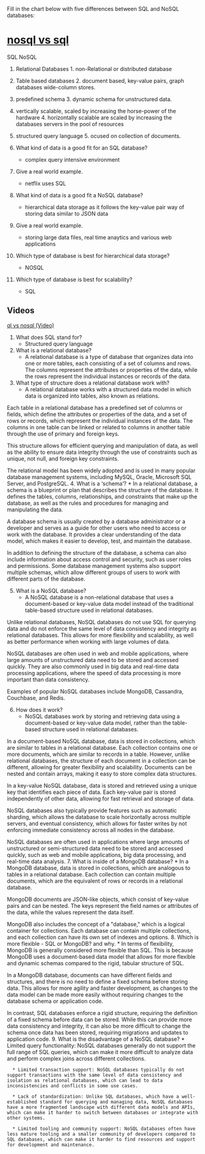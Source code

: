 
Fill in the chart below with five differences between SQL and NoSQL databases:

# [nosql vs sql](https://www.thegeekstuff.com/2014/01/sql-vs-nosql-db/?utm_source=tuicool)
SQL                                                                            NoSQL
1. Relational Databases                                                        1. non-Relational or distributed database
2. Table based databases                                                       2. document based, key-value pairs, graph databases wide-column stores.
3. predefined schema                                                           3. dynamic schema for unstructured data.
4. vertically scalable, scaled by increasing the horse-power of the hardware   4. horizontally scalable are scaled by increasing the databases servers in the pool of resources
5. structured query language                                                   5. ocused on collection of documents.
 	 
 	 
 	 
1. What kind of data is a good fit for an SQL database?
      * complex query intensive environment
2. Give a real world example.
      * netflix uses SQL
3. What kind of data is a good fit a NoSQL database?
      * hierarchical data storage as it follows the key-value pair way of storing data similar to JSON data
4. Give a real world example.
      * storing large data files, real time anaytics and various web applications
5. Which type of database is best for hierarchical data storage?
      * NOSQL
6. Which type of database is best for scalability?
      * SQL 

## Videos
[ql vs nosql (Video)](https://www.youtube.com/watch?v=ZS_kXvOeQ5Y)

1. What does SQL stand for?
      * Structured query language
2. What is a relational database?
      * A relational database is a type of database that organizes data into one or more tables, each consisting of a set of columns and rows. The columns represent the attributes or properties of the data, while the rows represent the individual instances or records of the data.
3. What type of structure does a relational database work with?
      * A relational database works with a structured data model in which data is organized into tables, also known as relations.

Each table in a relational database has a predefined set of columns or fields, which define the attributes or properties of the data, and a set of rows or records, which represent the individual instances of the data. The columns in one table can be linked or related to columns in another table through the use of primary and foreign keys.

This structure allows for efficient querying and manipulation of data, as well as the ability to ensure data integrity through the use of constraints such as unique, not null, and foreign key constraints.

The relational model has been widely adopted and is used in many popular database management systems, including MySQL, Oracle, Microsoft SQL Server, and PostgreSQL.
4. What is a ‘schema’?
        * In a relational database, a schema is a blueprint or plan that describes the structure of the database. It defines the tables, columns, relationships, and constraints that make up the database, as well as the rules and procedures for managing and manipulating the data.

A database schema is usually created by a database administrator or a developer and serves as a guide for other users who need to access or work with the database. It provides a clear understanding of the data model, which makes it easier to develop, test, and maintain the database.

In addition to defining the structure of the database, a schema can also include information about access control and security, such as user roles and permissions. Some database management systems also support multiple schemas, which allow different groups of users to work with different parts of the database.

5. What is a NoSQL database?
      * A NoSQL database is a non-relational database that uses a document-based or key-value data model instead of the traditional table-based structure used in relational databases.

Unlike relational databases, NoSQL databases do not use SQL for querying data and do not enforce the same level of data consistency and integrity as relational databases. This allows for more flexibility and scalability, as well as better performance when working with large volumes of data.

NoSQL databases are often used in web and mobile applications, where large amounts of unstructured data need to be stored and accessed quickly. They are also commonly used in big data and real-time data processing applications, where the speed of data processing is more important than data consistency.

Examples of popular NoSQL databases include MongoDB, Cassandra, Couchbase, and Redis.

6. How does it work?
      * NoSQL databases work by storing and retrieving data using a document-based or key-value data model, rather than the table-based structure used in relational databases.

In a document-based NoSQL database, data is stored in collections, which are similar to tables in a relational database. Each collection contains one or more documents, which are similar to records in a table. However, unlike relational databases, the structure of each document in a collection can be different, allowing for greater flexibility and scalability. Documents can be nested and contain arrays, making it easy to store complex data structures.

In a key-value NoSQL database, data is stored and retrieved using a unique key that identifies each piece of data. Each key-value pair is stored independently of other data, allowing for fast retrieval and storage of data.

NoSQL databases also typically provide features such as automatic sharding, which allows the database to scale horizontally across multiple servers, and eventual consistency, which allows for faster writes by not enforcing immediate consistency across all nodes in the database.

NoSQL databases are often used in applications where large amounts of unstructured or semi-structured data need to be stored and accessed quickly, such as web and mobile applications, big data processing, and real-time data analysis.
7. What is inside of a MongoDB database?
      * In a MongoDB database, data is stored in collections, which are analogous to tables in a relational database. Each collection can contain multiple documents, which are the equivalent of rows or records in a relational database.

MongoDB documents are JSON-like objects, which consist of key-value pairs and can be nested. The keys represent the field names or attributes of the data, while the values represent the data itself.

MongoDB also includes the concept of a "database," which is a logical container for collections. Each database can contain multiple collections, and each collection can have its own set of indexes and options.
8. Which is more flexible - SQL or MongoDB? and why.
      * In terms of flexibility, MongoDB is generally considered more flexible than SQL. This is because MongoDB uses a document-based data model that allows for more flexible and dynamic schemas compared to the rigid, tabular structure of SQL.

In a MongoDB database, documents can have different fields and structures, and there is no need to define a fixed schema before storing data. This allows for more agility and faster development, as changes to the data model can be made more easily without requiring changes to the database schema or application code.

In contrast, SQL databases enforce a rigid structure, requiring the definition of a fixed schema before data can be stored. While this can provide more data consistency and integrity, it can also be more difficult to change the schema once data has been stored, requiring migrations and updates to application code.
9. What is the disadvantage of a NoSQL database?
      * Limited query functionality: NoSQL databases generally do not support the full range of SQL queries, which can make it more difficult to analyze data and perform complex joins across different collections.

      * Limited transaction support: NoSQL databases typically do not support transactions with the same level of data consistency and isolation as relational databases, which can lead to data inconsistencies and conflicts in some use cases.

      * Lack of standardization: Unlike SQL databases, which have a well-established standard for querying and managing data, NoSQL databases have a more fragmented landscape with different data models and APIs, which can make it harder to switch between databases or integrate with other systems.

      * Limited tooling and community support: NoSQL databases often have less mature tooling and a smaller community of developers compared to SQL databases, which can make it harder to find resources and support for development and maintenance.
